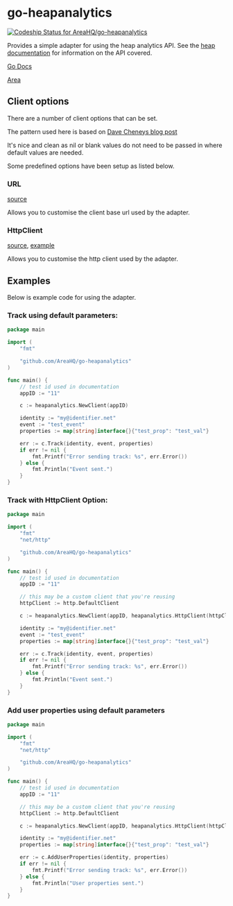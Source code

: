 # go-heapanalytics

[![Codeship Status for AreaHQ/go-heapanalytics](https://codeship.com/projects/545fb080-00da-0134-b0c6-0218c6b64764/status?branch=master)](https://codeship.com/projects/153352)

Provides a simple adapter for using the heap analytics API. See the [heap documentation](https://heapanalytics.com/docs/server-side) for information on the API covered.

[Go Docs](https://godoc.org/github.com/AreaHQ/go-heapanalytics)


[Area](http://myarea.com)

## Client options

There are a number of client options that can be set. 

The pattern used here is based on [Dave Cheneys blog post](http://dave.cheney.net/2014/10/17/functional-options-for-friendly-apis)

It's nice and clean as nil or blank values do not need to be passed in where default values are needed.

Some predefined options have been setup as listed below.

### URL 
[source](https://github.com/AreaHQ/go-heapanalytics/blob/master/client.go#L27)

Allows you to customise the client base url used by the adapter.

### HttpClient 
[source](https://github.com/AreaHQ/go-heapanalytics/blob/master/client.go#L35), [example](#track-with-httpclient-option)

Allows you to customise the http client used by the adapter.

## Examples

Below is example code for using the adapter.

### Track using default parameters:

```go
package main

import (
	"fmt"

	"github.com/AreaHQ/go-heapanalytics"
)

func main() {
	// test id used in documentation
	appID := "11"

	c := heapanalytics.NewClient(appID)

	identity := "my@identifier.net"
	event := "test_event"
	properties := map[string]interface{}{"test_prop": "test_val"}

	err := c.Track(identity, event, properties)
	if err != nil {
		fmt.Printf("Error sending track: %s", err.Error())
	} else {
		fmt.Println("Event sent.")
	}
}
```

### Track with HttpClient Option:

```go
package main

import (
	"fmt"
	"net/http"

	"github.com/AreaHQ/go-heapanalytics"
)

func main() {
	// test id used in documentation
	appID := "11"

	// this may be a custom client that you're reusing
	httpClient := http.DefaultClient

	c := heapanalytics.NewClient(appID, heapanalytics.HttpClient(httpClient))

	identity := "my@identifier.net"
	event := "test_event"
	properties := map[string]interface{}{"test_prop": "test_val"}

	err := c.Track(identity, event, properties)
	if err != nil {
		fmt.Printf("Error sending track: %s", err.Error())
	} else {
		fmt.Println("Event sent.")
	}
}
```

### Add user properties using default parameters

```go
package main

import (
	"fmt"
	"net/http"

	"github.com/AreaHQ/go-heapanalytics"
)

func main() {
	// test id used in documentation
	appID := "11"

	// this may be a custom client that you're reusing
	httpClient := http.DefaultClient

	c := heapanalytics.NewClient(appID, heapanalytics.HttpClient(httpClient))

	identity := "my@identifier.net"
	properties := map[string]interface{}{"test_prop": "test_val"}

	err := c.AddUserProperties(identity, properties)
	if err != nil {
		fmt.Printf("Error sending track: %s", err.Error())
	} else {
		fmt.Println("User properties sent.")
	}
}

```
